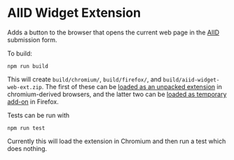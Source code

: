 
# AIID Widget Extension

Adds a button to the browser that opens the current web page in the [AIID](https://github.com/responsible-ai-collaborative/aiid) submission form.

To build:

```
npm run build
```

This will create  `build/chromium/`, `build/firefox/`, and `build/aiid-widget-web-ext.zip`. The first of these can be [loaded as an unpacked extension](https://developer.chrome.com/docs/extensions/get-started/tutorial/hello-world#load-unpacked) in chromium-derived browsers, and the latter two can be [loaded as temporary add-on](https://extensionworkshop.com/documentation/develop/temporary-installation-in-firefox/) in Firefox.

Tests can be run with

```
npm run test
```

Currently this will load the extension in Chromium and then run a test which does nothing.

